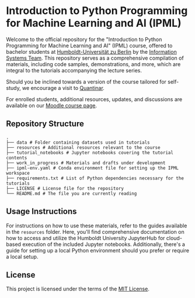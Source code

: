 # Introduction to Python Programming for Machine Learning and AI (IPML)

Welcome to the official repository for the "Introduction to Python Programming for Machine Learning and AI" (IPML) course, offered to bachelor students at [Humboldt-Universität zu Berlin](http://www.hu-berlin.de) by the [Information Systems Team](https://www.wiwi.hu-berlin.de/en/Professorships/bwl/wi/standardseite-en). This repository serves as a comprehensive compilation of materials, including code samples, demonstrations, and more, which are integral to the tutorials accompanying the lecture series.

Should you be inclined towards a version of the course tailored for self-study, we encourage a visit to [Quantinar](https://www.quantinar.com/course/689/introduction-to-python-programming-for-machine-learning-ai).

For enrolled students, additional resources, updates, and discussions are available on our [Moodle course page](https://moodle.hu-berlin.de/course/view.php?id=122757).

## Repository Structure

```
.
├── data # Folder containing datasets used in tutorials
├── resources # Additional resources relevant to the course
├── tutorial_notebooks # Jupyter notebooks covering the tutorial contents
├── work_in_progress # Materials and drafts under development
├── ipml-env.yaml # Conda environment file for setting up the IPML workspace
├── requirements.txt # List of Python dependencies necessary for the tutorials
├── LICENSE # License file for the repository
└── README.md # The file you are currently reading

```

## Usage Instructions

For instructions on how to use these materials, refer to the guides available in the `resources` folder. Here, you'll find comprehensive documentation on how to access and utilize the Humboldt University JupyterHub for cloud-based execution of the included Jupyter notebooks. Additionally, there's a guide for setting up a local Python environment should you prefer or require a local setup.

## License

This project is licensed under the terms of the [MIT License](./LICENSE).
